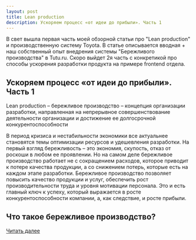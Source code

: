 ```yaml
---
layout: post
title: Lean production
description: Ускоряем процесс «от идеи до прибыли». Часть 1
---
```


В свет вышла первая часть моей обзорной статьи про "Lean production" и производственную систему Toyota.
В статье описывается вводная + наш собственный опыт внедрения системы "Бережливого производства" в Tutu.ru.
Скоро выйдет 2я часть с конкретикой про способы ускорения разработки продукта на примере frontend отдела.


## Ускоряем процесс «от идеи до прибыли». Часть 1

Lean production – бережливое производство – концепция организации разработки, направленная на непрерывное совершенствование деятельности организации и достижение ее долгосрочной конкурентоспособности

В период кризиса и нестабильности экономики все актуальнее становятся темы оптимизации ресурсов и удешевления разработки. На первый взгляд бережливость – это экономия, скупость, отказ от роскоши в любом ее проявлении. Но на самом деле бережливое производство работает не с сокращением расходов, которое приводит к потере качества продукции, а со снижением потерь, которые есть на каждом этапе разработки. Бережливое производство позволяет повысить качество продукции и услуг, обеспечить рост производительности труда и уровня мотивации персонала. Это и есть главный ключ к успеху, который выражается в росте конкурентоспособности компании, а, как следствие, и росте прибыли.

## Что такое бережливое производство?

[Читать далее](http://bit.samag.ru/archive/article/1456)

